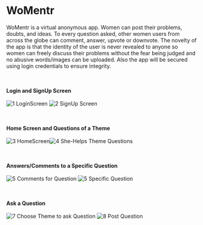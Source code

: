 # WoMentr

WoMentr is a virtual anonymous app. Women can post their problems, doubts, and ideas. To every question asked, other women users from across the globe can comment, answer, upvote or downvote. The novelty of the app is that the identity of the user is never revealed to anyone so women can freely discuss their problems without the fear being judged and no abusive words/images can be uploaded. Also the app will be secured using login credentials to ensure integrity.

<br><br>**Login and SignUp Screen** <br><br>
![1 LoginScreen](https://user-images.githubusercontent.com/59509542/146630224-946a6c0b-bbc4-443c-afe9-ab6b44a213b0.JPG) ![2  SignUp Screen](https://user-images.githubusercontent.com/59509542/146630226-f3250b36-3153-465b-9ca6-553e9940547f.JPG)

<br><br> **Home Screen and Questions of a Theme** <br><br>
![3 HomeScreen](https://user-images.githubusercontent.com/59509542/146630227-c34cdc02-7da4-4478-919d-1a9b69e59b88.JPG)![4  She-Helps Theme Questions](https://user-images.githubusercontent.com/59509542/146630228-cc2bfcb2-0470-4cba-a15d-47d2e1d211f8.JPG)

<br><br> **Answers/Comments to a Specific Question**<br><br>
![5  Comments for Question](https://user-images.githubusercontent.com/59509542/146630229-a67e24d8-8173-4da5-af68-1d2258397343.JPG)
![5  Specific Question](https://user-images.githubusercontent.com/59509542/146630230-a5884374-ef57-4521-81d5-c966713b57d4.JPG)

<br><br> **Ask a Question**<br><br>
![7  Choose Theme to ask Question](https://user-images.githubusercontent.com/59509542/146630231-178e3554-9b81-4ca8-8fc6-19aebae7f1e9.JPG)
![8  Post Question](https://user-images.githubusercontent.com/59509542/146630234-e30cd3e9-ae2a-48f4-88dd-d235354c43c0.JPG)
